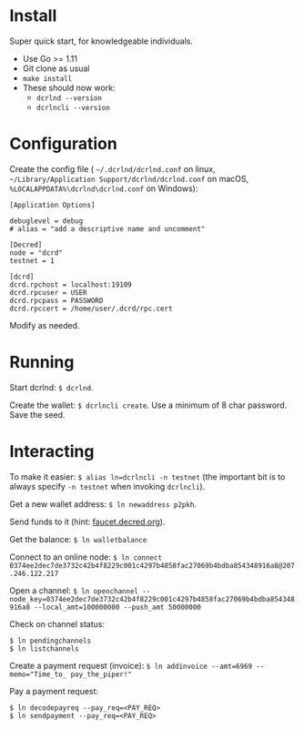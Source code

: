 # Install

Super quick start, for knowledgeable individuals.

- Use Go >= 1.11
- Git clone as usual
- `make install`
- These should now work:
  - `dcrlnd --version`
  - `dcrlncli --version`

# Configuration

Create the config file ( `~/.dcrlnd/dcrlnd.conf` on linux,
`~/Library/Application Support/dcrlnd/dcrlnd.conf` on macOS,
`%LOCALAPPDATA%\dcrlnd\dcrlnd.conf` on Windows):

```
[Application Options]

debuglevel = debug
# alias = "add a descriptive name and uncomment"

[Decred]
node = "dcrd"
testnet = 1

[dcrd]
dcrd.rpchost = localhost:19109
dcrd.rpcuser = USER
dcrd.rpcpass = PASSWORD
dcrd.rpccert = /home/user/.dcrd/rpc.cert
```

Modify as needed.

# Running

Start dcrlnd: `$ dcrlnd`.

Create the wallet: `$ dcrlncli create`. Use a minimum of 8 char password. Save the seed.

# Interacting

To make it easier: `$ alias ln=dcrlncli -n testnet` (the important bit is to always specify `-n testnet` when invoking `dcrlncli`).

Get a new wallet address: `$ ln newaddress p2pkh`.

Send funds to it (hint: [faucet.decred.org](https://faucet.decred.org)).

Get the balance: `$ ln walletbalance`

Connect to an online node: `$ ln connect 0374ee2dec7de3732c42b4f8229c001c4297b4858fac27069b4bdba854348916a8@207.246.122.217`

Open a channel: `$ ln openchannel --node_key=0374ee2dec7de3732c42b4f8229c001c4297b4858fac27069b4bdba854348916a8 --local_amt=100000000 --push_amt 50000000`

Check on channel status:

```
$ ln pendingchannels
$ ln listchannels
```

Create a payment request (invoice): `$ ln addinvoice --amt=6969 --memo="Time_to_ pay_the_piper!"`

Pay a payment request:

```
$ ln decodepayreq --pay_req=<PAY_REQ>
$ ln sendpayment --pay_req=<PAY_REQ>
```
